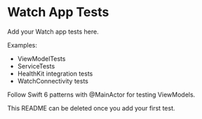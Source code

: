 # Watch App Tests

Add your Watch app tests here.

Examples:
- ViewModelTests
- ServiceTests
- HealthKit integration tests
- WatchConnectivity tests

Follow Swift 6 patterns with @MainActor for testing ViewModels.

This README can be deleted once you add your first test.